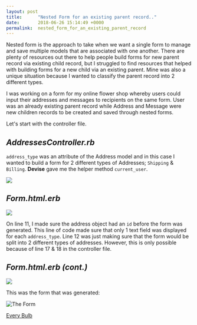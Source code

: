 ```yaml
---
layout: post
title:      "Nested Form for an existing parent record.."
date:       2018-06-26 15:14:49 +0000
permalink:  nested_form_for_an_existing_parent_record
---
```





Nested form is the approach to take when we want a single form to manage and save multiple models that are associated with one another.  There are plenty of resources out there to help people build forms for new parent record via existing child record, but I struggled to find resources that helped with building forms for a new child via an existing parent. Mine was also a unique situation because I wanted to classify the parent record into 2 different types.

I was working on a form for my online flower shop whereby users could input their addresses and messages to recipients on the same form. User was an already existing parent record while Address and Message were new children records to be created and saved through nested forms. 

Let's start with the controller file.


## ***AddressesController.rb***



`address_type` was an attribute of the Address model and in this case I wanted to build a form for 2 different types of Addresses; `Shipping` & `Billing`. **Devise** gave me the helper method `current_user`. 

![](https://i.imgur.com/wUE26F2h.png)

## ***Form.html.erb***
![](https://i.imgur.com/zEJM2khh.png)


On line 11, I made sure the address object had an `id` before the form was generated. This line of code made sure that only 1 text field was displayed for each `address_type`. Line 12 was just making sure that the form would be split into 2 different types of addresses. However, this is only possible because of line 17 & 18 in the controller file.

## ***Form.html.erb (cont.)***
![](https://i.imgur.com/3M4sknIh.png)

This was the form that was generated:

![The Form](https://i.imgur.com/LGVTwBbh.png)



[Every Bulb](https://github.com/vanitanaidu/every-bulb)

